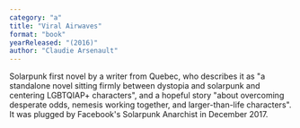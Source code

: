 ```yaml
---
category: "a"
title: "Viral Airwaves"
format: "book"
yearReleased: "(2016)"
author: "Claudie Arsenault"
---
```

Solarpunk first novel by a writer from Quebec, who describes it as "a standalone novel sitting firmly between dystopia and solarpunk and centering LGBTQIAP+ characters", and a hopeful story "about overcoming desperate odds, nemesis working together, and larger-than-life characters". It was plugged by Facebook's Solarpunk Anarchist in December 2017.
 